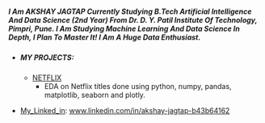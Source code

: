 ##### I Am AKSHAY JAGTAP Currently Studying B.Tech Artificial Intelligence And Data Science (2nd Year) From  Dr. D. Y. Patil Institute Of Technology, Pimpri, Pune. I Am Studying Machine Learning And Data Science In Depth, I Plan To Master It! I Am A Huge Data Enthusiast. 


- #####  MY PROJECTS:

  - [NETFLIX][NETFLIX] 
     - EDA on Netflix titles  done using python, numpy, pandas,        matplotlib, seaborn and plotly.




- [My_Linked_in][Linked_in]:  www.linkedin.com/in/akshay-jagtap-b43b64162


[NETFLIX]: https://github.com/akshxyjagtap/Data-Science/tree/main/NETFLIX "NETFLIX"
[Linked_in]: www.linkedin.com/in/akshay-jagtap-b43b64162 "My_Linked_in"
